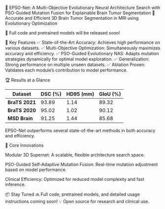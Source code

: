 🚀 EPSO-Net: A Multi-Objective Evolutionary Neural Architecture Search with PSO-Guided Mutation Fusion for Explainable Brain Tumor Segmentation
🚀 Accurate and Efficient 3D Brain Tumor Segmentation in MRI using Evolutionary Optimization

📌 Full code and pretrained models will be released soon!



🎯 Key Features
✅ State-of-the-Art Accuracy: Achieves high performance on various datasets.
✅ Multi-Objective Optimization: Simultaneously maximizes accuracy and efficiency.
✅ PSO-Guided Evolutionary NAS: Adapts mutation strategies dynamically for optimal model exploration.
✅ Generalization: Strong performance on multiple unseen datasets.
✅ Ablation Proven: Validates each module’s contribution to model performance.

🏆 Results at a Glance

| Dataset        | DSC (%) | HD95 (mm) | GIoU (%) |
| -------------- | ------- | --------- | -------- |
| **BraTS 2021** | 93.89   | 1.14      | 89.32    |
| **BraTS 2020** | 95.02   | 1.02      | 90.12    |
| **MSD Brain**  | 91.25   | 1.44      | 85.68    |


EPSO-Net outperforms several state-of-the-art methods in both accuracy and efficiency.

🧠 Core Innovations

Modular 3D Supernet: A scalable, flexible architecture search space.

PSO-Guided  Self-Adaptive Mutation Fusion: Real-time mutation adjustment based on model performance.

Clinical Efficiency: Optimized for reduced model complexity and fast inference.

📦 Stay Tuned
🔜 Full code, pretrained models, and detailed usage instructions coming soon!
💡 Open source for research and clinical use.
